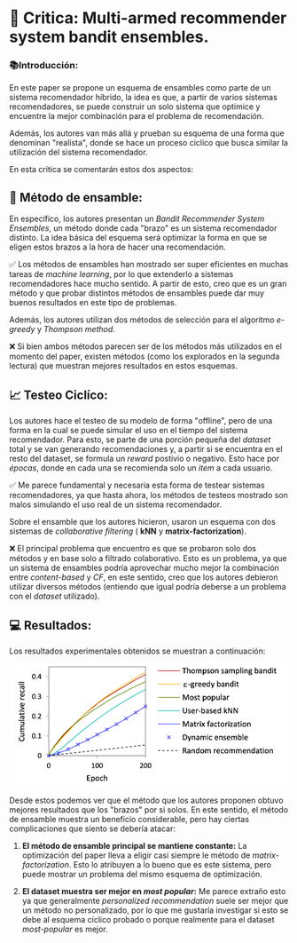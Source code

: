 # 📖 Critica: Multi-armed recommender system bandit ensembles.
 
### 📚Introducción:

En este paper se propone un esquema de ensambles como parte de un sistema recomendador híbrido, la idea es que, a partir de varios sistemas recomendadores, se puede construir un solo sistema que optimice y encuentre la mejor combinación para el problema de recomendación.

Además, los autores van más allá y prueban su esquema de una forma que denominan "realista", donde se hace un proceso ciclico que busca similar la utilización del sistema recomendador.

En esta crítica se comentarán estos dos aspectos:

## 🧾 Método de ensamble:

En específico, los autores presentan un *Bandit Recommender System Ensembles*, un método donde cada "brazo" es un sistema recomendador distinto. La idea básica del esquema será optimizar la forma en que se eligen estos brazos a la hora de hacer una recomendación.

✅ Los métodos de ensambles han mostrado ser super eficientes en muchas tareas de *machine learning*, por lo que extenderlo a sistemas recomendadores hace mucho sentido. A partir de esto, creo que es un gran método y que probar distintos métodos de ensambles puede dar muy buenos resultados en este tipo de problemas.

Además, los autores utilizan dos métodos de selección para el algoritmo *e-greedy* y *Thompson method*.

❌ Si bien ambos métodos parecen ser de los métodos más utilizados en el momento del paper, existen métodos (como los explorados en la segunda lectura) que muestran mejores resultados en estos esquemas.

## 📈 Testeo Ciclíco:

Los autores hace el testeo de su modelo de forma "offline", pero de una forma en la cual se puede simular el uso en el tiempo del sistema recomendador. Para esto, se parte de una porción pequeña del *dataset* total y se van generando recomendaciones y, a partir si se encuentra en el resto del dataset, se formula un *reward* postivio o negativo. Esto hace por *épocas*, donde en cada una se recomienda solo un *item* a cada usuario.

✅ Me parece fundamental y necesaria esta forma de testear sistemas recomendadores, ya que hasta ahora, los métodos de testeos mostrado son malos simulando el uso real de un sistema recomendador.

Sobre el ensamble que los autores hicieron, usaron un esquema con dos sistemas de *collaborative filtering* ( **kNN** y **matrix-factorization**).

❌ El principal problema que encuentro es que se probaron solo dos métodos y en base solo a filtrado colaborativo. Esto es un problema, ya que un sistema de ensambles podría aprovechar mucho mejor la combinación entre *content-based* y *CF*, en este sentido, creo que los autores debieron utilizar diversos métodos (entiendo que igual podría deberse a un problema con el *dataset* utilizado).

## 💻 Resultados:

Los resultados experimentales obtenidos se muestran a continuación:

![picture 1](images/f833d8e93dc87c1c170ae0a09c9a0d5ad7f0b08bd9dc00f8c88764cf801dc084.png)  

Desde estos podemos ver que el método que los autores proponen obtuvo mejores resultados que los "brazos" por si solos. En este sentido, el método de ensamble muestra un beneficio considerable, pero hay ciertas complicaciones que siento se debería atacar:

1. **El método de ensamble principal se mantiene constante:** La optimización del paper lleva a eligir casi siempre le método de *matrix-factorization*. Esto lo atribuyen a lo bueno que es este sistema, pero puede mostrar un problema del mismo esquema de optimización.

2. **El dataset muestra ser mejor en _most popular_:** Me parece extraño esto ya que generalmente *personalized recommendation* suele ser mejor que un método no personalizado, por lo que me gustaría investigar si esto se debe al esquema cíclico probado o porque realmente para el dataset *most-popular* es mejor.